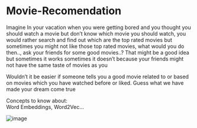 # Movie-Recomendation
Imagine In your vacation when you were getting bored and you thought you should watch a movie but don’t know which movie you should watch, you would rather search and find out which are the top rated movies but sometimes you might not like those top rated movies, what would you do then.., ask your friends for some good movies..? That might be a good idea but sometimes it works sometimes it doesn’t because your friends might not have the same taste of movies as you

Wouldn’t it be easier if someone tells you a good movie related to or based on movies which you have watched before or liked. Guess what we have made your dream come true

Concepts to know about:<br>
Word Embeddings, Word2Vec...


![image](https://user-images.githubusercontent.com/51115928/123794328-5721ea80-d900-11eb-9512-0dccc34e9371.png)

